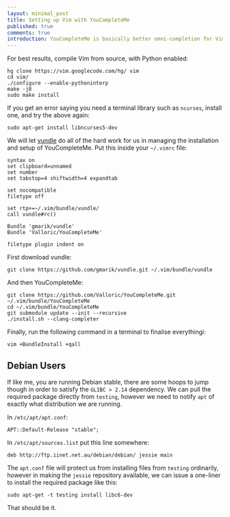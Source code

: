 ```yaml
---
layout: minimal_post
title: Setting up Vim with YouCompleteMe 
published: true 
comments: true
introduction: YouCompleteMe is basically better omni-completion for Vim; it finds matches in the current file you editing. It is great for both coding generally, and writing using LaTeX..
---
```


For best results, compile Vim from source, with Python enabled:

    hg clone https://vim.googlecode.com/hg/ vim
    cd vim/
    ./configure --enable-pythoninterp
    make -j8
    sudo make install

If you get an error saying you need a terminal library such as `ncurses`, install one, and try the above again:

    sudo apt-get install libncurses5-dev

We will let [vundle](https://github.com/gmarik/vundle) do all of the hard work for us in managing the installation and setup of YouCompleteMe. Put this inside your `~/.vimrc` file:

    syntax on
    set clipboard=unnamed
    set number
    set tabstop=4 shiftwidth=4 expandtab

    set nocompatible
    filetype off

    set rtp+=~/.vim/bundle/vundle/
    call vundle#rc()

    Bundle 'gmarik/vundle'
    Bundle 'Valloric/YouCompleteMe'

    filetype plugin indent on 

First download vundle:

    git clone https://github.com/gmarik/vundle.git ~/.vim/bundle/vundle

And then YouCompleteMe:

    git clone https://github.com/Valloric/YouCompleteMe.git ~/.vim/bundle/YouCompleteMe
    cd ~/.vim/bundle/YouCompleteMe
    git submodule update --init --recursive
    ./install.sh --clang-completer

Finally, run the following command in a terminal to finalise everythingi:

    vim +BundleInstall +qall


## Debian Users

If like me, you are running Debian stable, there are some hoops to jump though in order to satisfy the `GLIBC > 2.14` dependency.
We can pull the required package directly from `testing`, however we need to notify `apt` of exactly what distribution we are running. 

In `/etc/apt/apt.conf`:

    APT::Default-Release "stable";

In `/etc/apt/sources.list` put this line somewhere:

    deb http://ftp.iinet.net.au/debian/debian/ jessie main

The `apt.conf` file will protect us from installing files from `testing` ordinarily, however in making the `jessie` repository available, we can issue a one-liner to install the required package like this:

    sudo apt-get -t testing install libc6-dev 

That should be it.

